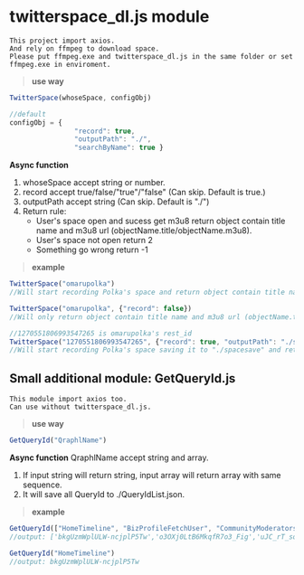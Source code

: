 # twitterspace_dl.js module

```
This project import axios.
And rely on ffmpeg to download space.
Please put ffmpeg.exe and twitterspace_dl.js in the same folder or set ffmpeg.exe in enviroment.
```

> **use way**

```javascript
TwitterSpace(whoseSpace, configObj)

//default
configObj = {
                "record": true,
                "outputPath": "./",
                "searchByName": true }
```
**Async function**

1. whoseSpace accept string or number.
2. record accept true/false/"true"/"false" (Can skip. Default is true.)
3. outputPath accept string (Can skip. Default is "./")
4. Return rule: 
   - User's space open and sucess get m3u8 return object contain title name and m3u8 url (objectName.title/objectName.m3u8).
   - User's space not open return 2
   - Something go wrong return -1

> **example**
```javascript
TwitterSpace("omarupolka")
//Will start recording Polka's space and return object contain title name and m3u8 url (objectName.title/objectName.m3u8).

TwitterSpace("omarupolka", {"record": false})
//Will only return object contain title name and m3u8 url (objectName.title/objectName.m3u8).

//1270551806993547265 is omarupolka's rest_id
TwitterSpace("1270551806993547265", {"record": true, "outputPath": "./spacesave", "searchByName": false})
//Will start recording Polka's space saving it to "./spacesave" and return object contain title name and m3u8 url (objectName.title/objectName.m3u8).
```
## Small additional module: GetQueryId.js
```
This module import axios too.
Can use without twitterspace_dl.js.
```
> **use way**

```javascript
GetQueryId("QraphlName")
```
**Async function**
QraphlName accept string and array.
1. If input string will return string, input array will return array with same sequence.
2. It will save all QueryId to ./QueryIdList.json.
> **example**
```javascript
GetQueryId(["HomeTimeline", "BizProfileFetchUser", "CommunityModeratorsTimeline"])
//output: ['bkgUzmWplULW-ncjplP5Tw','o3OXj0LtB6MkqfR7o3_Fig','uJC_rT_soX7ePpHF9hXnpw']

GetQueryId("HomeTimeline")
//output: bkgUzmWplULW-ncjplP5Tw
```
